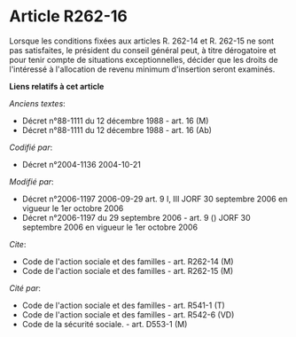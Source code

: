# Article R262-16

Lorsque les conditions fixées aux articles R. 262-14 et R. 262-15 ne sont pas satisfaites, le président du conseil général
peut, à titre dérogatoire et pour tenir compte de situations exceptionnelles, décider que les droits de l'intéressé à
l'allocation de revenu minimum d'insertion seront examinés.

**Liens relatifs à cet article**

_Anciens textes_:

  - Décret n°88-1111 du 12 décembre 1988 - art. 16 (M)
  - Décret n°88-1111 du 12 décembre 1988 - art. 16 (Ab)

_Codifié par_:

  - Décret n°2004-1136 2004-10-21

_Modifié par_:

  - Décret n°2006-1197 2006-09-29 art. 9 I, III JORF 30 septembre 2006 en vigueur le 1er octobre 2006
  - Décret n°2006-1197 du 29 septembre 2006 - art. 9 () JORF 30 septembre 2006 en vigueur le 1er octobre 2006

_Cite_:

  - Code de l'action sociale et des familles - art. R262-14 (M)
  - Code de l'action sociale et des familles - art. R262-15 (M)

_Cité par_:

  - Code de l'action sociale et des familles - art. R541-1 (T)
  - Code de l'action sociale et des familles - art. R542-6 (VD)
  - Code de la sécurité sociale. - art. D553-1 (M)
